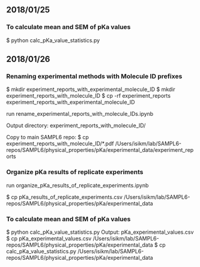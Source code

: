## 2018/01/25

### To calculate mean and SEM of pKa values
$ python calc_pKa_value_statistics.py


## 2018/01/26

### Renaming experimental methods with Molecule ID prefixes
$ mkdir experiment_reports_with_experimental_molecule_ID
$ mkdir experiment_reports_with_molecule_ID
$ cp -rf experiment_reports experiment_reports_with_experimental_molecule_ID 

run rename_experimental_reports_with_molecule_IDs.ipynb

Output directory: experiment_reports_with_molecule_ID/

Copy to main SAMPL6 repo:
$ cp experiment_reports_with_molecule_ID/*.pdf /Users/isikm/lab/SAMPL6-repos/SAMPL6/physical_properties/pKa/experimental_data/experiment_reports

### Organize pKa results of replicate experiments
run organize_pKa_results_of_replicate_experiments.ipynb

$ cp pKa_results_of_replicate_experiments.csv /Users/isikm/lab/SAMPL6-repos/SAMPL6/physical_properties/pKa/experimental_data


### To calculate mean and SEM of pKa values
$ python calc_pKa_value_statistics.py
Output: pKa_experimental_values.csv
$ cp pKa_experimental_values.csv /Users/isikm/lab/SAMPL6-repos/SAMPL6/physical_properties/pKa/experimental_data
$ cp calc_pKa_value_statistics.py /Users/isikm/lab/SAMPL6-repos/SAMPL6/physical_properties/pKa/experimental_data


